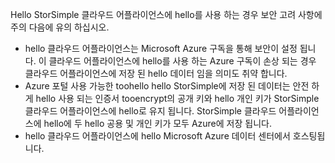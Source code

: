 <!--alkohli 02/21/2017 cloud appliance security-->

Hello StorSimple 클라우드 어플라이언스에 hello를 사용 하는 경우 보안 고려 사항에 주의 다음에 유의 하십시오.

* hello 클라우드 어플라이언스는 Microsoft Azure 구독을 통해 보안이 설정 됩니다. 이 클라우드 어플라이언스에 hello를 사용 하는 Azure 구독이 손상 되는 경우 클라우드 어플라이언스에 저장 된 hello 데이터 임을 의미도 취약 합니다.
* Azure 포털 사용 가능한 toohello hello StorSimple에 저장 된 데이터는 안전 하 게 hello 사용 되는 인증서 tooencrypt의 공개 키와 hello 개인 키가 StorSimple 클라우드 어플라이언스에 hello로 유지 됩니다. StorSimple 클라우드 어플라이언스에 hello에 두 hello 공용 및 개인 키가 모두 Azure에 저장 됩니다.
* hello 클라우드 어플라이언스에 hello Microsoft Azure 데이터 센터에서 호스팅됩니다.

